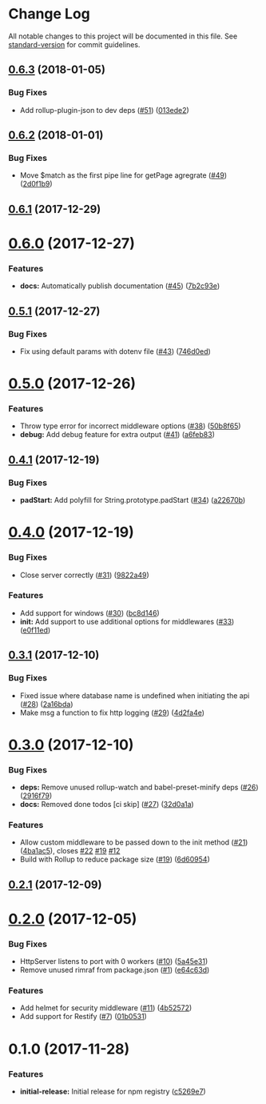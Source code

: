 # Change Log

All notable changes to this project will be documented in this file. See [standard-version](https://github.com/conventional-changelog/standard-version) for commit guidelines.

<a name="0.6.3"></a>
## [0.6.3](https://github.com/popcorn-official/pop-api/compare/v0.6.2...v0.6.3) (2018-01-05)


### Bug Fixes

* Add rollup-plugin-json to dev deps ([#51](https://github.com/popcorn-official/pop-api/issues/51)) ([013ede2](https://github.com/popcorn-official/pop-api/commit/013ede2))



<a name="0.6.2"></a>
## [0.6.2](https://github.com/popcorn-official/pop-api/compare/v0.6.1...v0.6.2) (2018-01-01)


### Bug Fixes

* Move $match as the first pipe line for getPage agregrate ([#49](https://github.com/popcorn-official/pop-api/issues/49)) ([2d0f1b9](https://github.com/popcorn-official/pop-api/commit/2d0f1b9))



<a name="0.6.1"></a>
## [0.6.1](https://github.com/popcorn-official/pop-api/compare/v0.6.0...v0.6.1) (2017-12-29)



<a name="0.6.0"></a>
# [0.6.0](https://github.com/popcorn-official/pop-api/compare/v0.5.1...v0.6.0) (2017-12-27)


### Features

* **docs:** Automatically publish documentation ([#45](https://github.com/popcorn-official/pop-api/issues/45)) ([7b2c93e](https://github.com/popcorn-official/pop-api/commit/7b2c93e))



<a name="0.5.1"></a>
## [0.5.1](https://github.com/popcorn-official/pop-api/compare/v0.5.0...v0.5.1) (2017-12-27)


### Bug Fixes

* Fix using default params with dotenv file ([#43](https://github.com/popcorn-official/pop-api/issues/43)) ([746d0ed](https://github.com/popcorn-official/pop-api/commit/746d0ed))



<a name="0.5.0"></a>
# [0.5.0](https://github.com/popcorn-official/pop-api/compare/v0.4.1...v0.5.0) (2017-12-26)


### Features

* Throw type error for incorrect middleware options ([#38](https://github.com/popcorn-official/pop-api/issues/38)) ([50b8f65](https://github.com/popcorn-official/pop-api/commit/50b8f65))
* **debug:** Add debug feature for extra output ([#41](https://github.com/popcorn-official/pop-api/issues/41)) ([a6feb83](https://github.com/popcorn-official/pop-api/commit/a6feb83))



<a name="0.4.1"></a>
## [0.4.1](https://github.com/popcorn-official/pop-api/compare/v0.4.0...v0.4.1) (2017-12-19)


### Bug Fixes

* **padStart:** Add polyfill for String.prototype.padStart ([#34](https://github.com/popcorn-official/pop-api/issues/34)) ([a22670b](https://github.com/popcorn-official/pop-api/commit/a22670b))



<a name="0.4.0"></a>
# [0.4.0](https://github.com/popcorn-official/pop-api/compare/v0.3.1...v0.4.0) (2017-12-19)


### Bug Fixes

* Close server correctly ([#31](https://github.com/popcorn-official/pop-api/issues/31)) ([9822a49](https://github.com/popcorn-official/pop-api/commit/9822a49))


### Features

* Add support for windows ([#30](https://github.com/popcorn-official/pop-api/issues/30)) ([bc8d146](https://github.com/popcorn-official/pop-api/commit/bc8d146))
* **init:** Add support to use additional options for middlewares ([#33](https://github.com/popcorn-official/pop-api/issues/33)) ([e0f11ed](https://github.com/popcorn-official/pop-api/commit/e0f11ed))



<a name="0.3.1"></a>
## [0.3.1](https://github.com/popcorn-official/pop-api/compare/v0.3.0...v0.3.1) (2017-12-10)


### Bug Fixes

* Fixed issue where database name is undefined when initiating the api ([#28](https://github.com/popcorn-official/pop-api/issues/28)) ([2a16bda](https://github.com/popcorn-official/pop-api/commit/2a16bda))
* Make msg a function to fix http logging ([#29](https://github.com/popcorn-official/pop-api/issues/29)) ([4d2fa4e](https://github.com/popcorn-official/pop-api/commit/4d2fa4e))



<a name="0.3.0"></a>
# [0.3.0](https://github.com/popcorn-official/pop-api/compare/v0.2.1...v0.3.0) (2017-12-10)


### Bug Fixes

* **deps:** Remove unused rollup-watch and babel-preset-minify deps ([#26](https://github.com/popcorn-official/pop-api/issues/26)) ([2916f79](https://github.com/popcorn-official/pop-api/commit/2916f79))
* **docs:** Removed done todos [ci skip] ([#27](https://github.com/popcorn-official/pop-api/issues/27)) ([32d0a1a](https://github.com/popcorn-official/pop-api/commit/32d0a1a))


### Features

* Allow custom middleware to be passed down to the init method ([#21](https://github.com/popcorn-official/pop-api/issues/21)) ([4ba1ac5](https://github.com/popcorn-official/pop-api/commit/4ba1ac5)), closes [#22](https://github.com/popcorn-official/pop-api/issues/22) [#19](https://github.com/popcorn-official/pop-api/issues/19) [#12](https://github.com/popcorn-official/pop-api/issues/12)
* Build with Rollup to reduce package size ([#19](https://github.com/popcorn-official/pop-api/issues/19)) ([6d60954](https://github.com/popcorn-official/pop-api/commit/6d60954))



<a name="0.2.1"></a>
## [0.2.1](https://github.com/popcorn-official/pop-api/compare/v0.2.0...v0.2.1) (2017-12-09)



<a name="0.2.0"></a>
# [0.2.0](https://github.com/popcorn-official/pop-api/compare/v0.1.0...v0.2.0) (2017-12-05)


### Bug Fixes

* HttpServer listens to port with 0 workers ([#10](https://github.com/popcorn-official/pop-api/issues/10)) ([5a45e31](https://github.com/popcorn-official/pop-api/commit/5a45e31))
* Remove unused rimraf from package.json ([#1](https://github.com/popcorn-official/pop-api/issues/1)) ([e64c63d](https://github.com/popcorn-official/pop-api/commit/e64c63d))


### Features

* Add helmet for security middleware ([#11](https://github.com/popcorn-official/pop-api/issues/11)) ([4b52572](https://github.com/popcorn-official/pop-api/commit/4b52572))
* Add support for Restify ([#7](https://github.com/popcorn-official/pop-api/issues/7)) ([01b0531](https://github.com/popcorn-official/pop-api/commit/01b0531))



<a name="0.1.0"></a>
# 0.1.0 (2017-11-28)


### Features

* **initial-release:** Initial release for npm registry ([c5269e7](https://github.com/popcorn-official/pop-api/commit/c5269e7))

